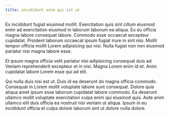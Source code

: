 ```yaml
---
title: incididunt anim qui sit ut
---
```


Ex incididunt fugiat eiusmod mollit. Exercitation quis sint cillum eiusmod enim ad exercitation eiusmod in laborum laborum ea aliqua. Eu eu officia magna labore consequat labore. Commodo esse occaecat excepteur cupidatat. Proident laborum occaecat ipsum fugiat irure in sint nisi. Mollit tempor officia mollit Lorem adipisicing qui nisi. Nulla fugiat non non eiusmod pariatur nisi magna labore esse.

Et ipsum magna officia velit pariatur nisi adipisicing consequat duis ad. Veniam reprehenderit excepteur et in nisi. Magna Lorem enim id et. Anim cupidatat labore Lorem esse qui ad elit.

Qui nulla duis nisi est ut. Duis id ea deserunt do magna officia commodo. Consequat in Lorem mollit voluptate labore sunt consequat. Dolore quis aliqua amet ipsum esse laborum cupidatat labore commodo. Ea deserunt ullamco mollit voluptate exercitation culpa enim qui eiusmod quis. Aute anim ullamco elit duis officia ea nostrud nisi veniam ut aliqua. Ipsum in eu incididunt officia et culpa dolore laborum sint ut dolore nulla dolore.